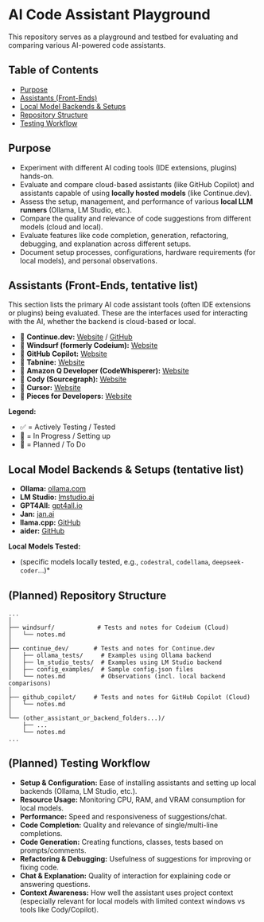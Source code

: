 # AI Code Assistant Playground

This repository serves as a playground and testbed for evaluating and comparing various AI-powered code assistants.

## Table of Contents

*   [Purpose](#purpose)
*   [Assistants (Front-Ends)](#assistants-front-ends)
*   [Local Model Backends & Setups](#local-model-backends--setups)
*   [Repository Structure](#repository-structure)
*   [Testing Workflow](#testing-workflow)

## Purpose

*   Experiment with different AI coding tools (IDE extensions, plugins) hands-on.
*   Evaluate and compare cloud-based assistants (like GitHub Copilot) and assistants capable of using **locally hosted models** (like Continue.dev).
*   Assess the setup, management, and performance of various **local LLM runners** (Ollama, LM Studio, etc.).
*   Compare the quality and relevance of code suggestions from different models (cloud and local).
*   Evaluate features like code completion, generation, refactoring, debugging, and explanation across different setups.
*   Document setup processes, configurations, hardware requirements (for local models), and personal observations.

## Assistants (Front-Ends, tentative list)

This section lists the primary AI code assistant tools (often IDE extensions or plugins) being evaluated. These are the interfaces used for interacting with the AI, whether the backend is cloud-based or local.

*   🔄 **Continue.dev:** [Website](https://continue.dev/) / [GitHub](https://github.com/continuedev/continue) 
*   🔄  **Windsurf (formerly Codeium):** [Website](https://codeium.com/) 
*   🔄 **GitHub Copilot:** [Website](https://github.com/features/copilot) 
*   📝 **Tabnine:** [Website](https://www.tabnine.com/) 
*   📝 **Amazon Q Developer (CodeWhisperer):** [Website](https://aws.amazon.com/q/developer/) 
*   📝 **Cody (Sourcegraph):** [Website](https://sourcegraph.com/cody) 
*   📝 **Cursor:** [Website](https://cursor.sh/) 
*   📝 **Pieces for Developers:** [Website](https://pieces.app/)

**Legend:**
*   ✅ = Actively Testing / Tested
*   🔄 = In Progress / Setting up
*   📝 = Planned / To Do

## Local Model Backends & Setups (tentative list)

*   **Ollama:** [ollama.com](https://ollama.com/)
*   **LM Studio:** [lmstudio.ai](https://lmstudio.ai/)
*   **GPT4All:** [gpt4all.io](https://gpt4all.io/)
*   **Jan:** [jan.ai](https://jan.ai/)
*   **llama.cpp:** [GitHub](https://github.com/ggerganov/llama.cpp)
*   **aider:** [GitHub](https://github.com/Aider-AI/aider)

**Local Models Tested:**
*   (specific models locally tested, e.g., `codestral`, `codellama`, `deepseek-coder`...)*

## (Planned) Repository Structure
```
...
│
├── windsurf/            # Tests and notes for Codeium (Cloud)
│   └── notes.md
│
├── continue_dev/       # Tests and notes for Continue.dev
│   ├── ollama_tests/     # Examples using Ollama backend
│   ├── lm_studio_tests/  # Examples using LM Studio backend
│   ├── config_examples/  # Sample config.json files
│   └── notes.md          # Observations (incl. local backend comparisons)
│
├── github_copilot/     # Tests and notes for GitHub Copilot (Cloud)
│   └── notes.md
│
└── (other_assistant_or_backend_folders...)/
    ├── ...
    └── notes.md
...
```

## (Planned) Testing Workflow

*   **Setup & Configuration:** Ease of installing assistants and setting up local backends (Ollama, LM Studio, etc.).
*   **Resource Usage:** Monitoring CPU, RAM, and VRAM consumption for local models.
*   **Performance:** Speed and responsiveness of suggestions/chat.
*   **Code Completion:** Quality and relevance of single/multi-line completions.
*   **Code Generation:** Creating functions, classes, tests based on prompts/comments.
*   **Refactoring & Debugging:** Usefulness of suggestions for improving or fixing code.
*   **Chat & Explanation:** Quality of interaction for explaining code or answering questions.
*   **Context Awareness:** How well the assistant uses project context (especially relevant for local models with limited context windows vs tools like Cody/Copilot).
